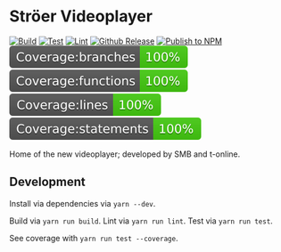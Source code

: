 Ströer Videoplayer
==================

[![Build](https://github.com/stroeer/stroeer-videoplayer/workflows/Build/badge.svg)](https://github.com/stroeer/stroeer-videoplayer/actions?query=workflow%3ABuild)
[![Test](https://github.com/stroeer/stroeer-videoplayer/workflows/Test/badge.svg)](https://github.com/stroeer/stroeer-videoplayer/actions?query=workflow%3ATest)
[![Lint](https://github.com/stroeer/stroeer-videoplayer/workflows/Lint/badge.svg)](https://github.com/stroeer/stroeer-videoplayer/actions?query=workflow%3ALint)
[![Github Release](https://github.com/stroeer/stroeer-videoplayer/workflows/Upload%20Release%20Asset%20to%20Github/badge.svg)](https://github.com/stroeer/stroeer-videoplayer/actions?query=workflow%3A%22Upload+Release+Asset+to+Github%22)
[![Publish to NPM](https://github.com/stroeer/stroeer-videoplayer/workflows/Publish%20to%20NPM/badge.svg)](https://github.com/stroeer/stroeer-videoplayer/actions?query=workflow%3A%22Publish+to+NPM%22)
![Coverage Branches](coverage/badge-branches.svg)
![Coverage Functions](coverage/badge-functions.svg)
![Coverage Lines](coverage/badge-lines.svg)
![Coverage Statements](coverage/badge-statements.svg)

Home of the new videoplayer; developed by SMB and t-online.

## Development

Install via dependencies via `yarn --dev`.

Build via `yarn run build`. Lint via `yarn run lint`. Test via `yarn run test`.

See coverage with `yarn run test --coverage`.


